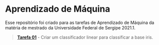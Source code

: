 # Aprendizado de Máquina

Esse repositório foi criado para as tarefas de Aprendizado de Máquina da matéria de mestrado da Universidade Federal de Sergipe 2021.1.

> **[Tarefa 01](https://github.com/EikEUFS/AprendizadoDeMaquina/blob/main/task_01.ipynb)** - Criar um classificador linear para classificar a base iris.
